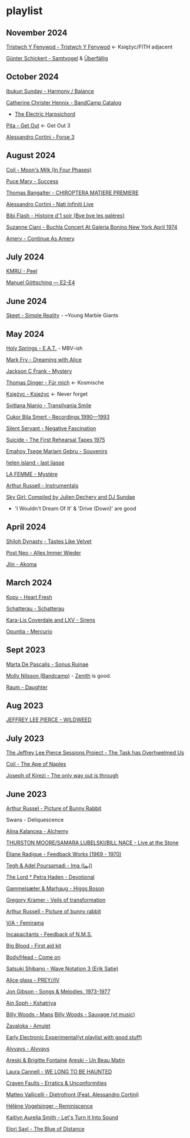 # playlist

## November 2024

[Tristwch Y Fenywod - Tristwch Y Fenywod](https://night-school.bandcamp.com/album/tristwch-y-fenywod) <- Ksi​ę​ż​yc/FITH adjacent

[Günter Schickert - Samtvogel](https://imprec.bandcamp.com/album/samtvogel) & [Überf​ä​llig](https://gnterschickert.bandcamp.com/album/berf-llig)

## October 2024

[Ibukun Sunday - Harmony / Balance](https://phantomlimblabel.bandcamp.com/album/harmony-balance)

[Catherine Christer Hennix - BandCamp Catalog](https://daily.bandcamp.com/lists/catherine-christer-hennix-album-guide)
* [The Electric Harpsichord](https://www.youtube.com/watch?v=VL9O27untYk)

[Pita - Get Out](https://pitaemego.bandcamp.com/album/get-out) <- Get Out 3

[Alessandro Cortini - Forse 3](https://cortini.bandcamp.com/album/forse-3)

## August 2024

[Coil - Moon's Milk (In Four Phases)](https://coilofficial.bandcamp.com/album/moons-milk-in-four-phases)

[Puce Mary - Success](https://puce-mary.bandcamp.com/album/success)

[Thomas Bangalter - CHIROPTERA MATIERE PREMIERE](https://www.youtube.com/watch?v=0srIRAx9bhk)

[Alessandro Cortini  - Nati Infiniti Live](https://www.youtube.com/watch?v=U9ERRV2SEj0&t=6s)

[Bibi Flash - Histoire d'1 soir (Bye bye les galères)](https://www.youtube.com/watch?v=I-980vITEtI&t=12s)

[Suzanne Ciani - Buchla Concert At Galeria Bonino New York April 1974](https://suzanneciani.bandcamp.com/album/buchla-concert-at-galeria-bonino-new-york-april-1974)

[Amery - Continue As Amery](https://monorailmusic.com/product/continue-as-amery/)

## July 2024

[KMRU - Peel](https://kmru.bandcamp.com/album/peel)

[Manuel Göttsching — E2-E4](https://www.youtube.com/watch?v=Vq-kovIr2BE)

## June 2024

[Skeet - Simple Reality](https://www.forcedexposure.com/Catalog/skeet-simple-reality-lp/EFFICIENT.038LP.html) - ~Young Marble Giants

## May 2024

[Holy Springs - E.A.T.](https://holysprings.bandcamp.com/album/e-a-t) - MBV-ish

[Mark Fry - Dreaming with Alice](https://merlinsnoserecords.bandcamp.com/album/dreaming-with-alice)

[Jackson C Frank - Mystery](https://open.spotify.com/album/0jrjBTmSRS2XblJ76CTxo4)

[Thomas Dinger - F​ü​r mich](https://thomasdinger.bandcamp.com/album/f-r-mich) <- Kosmische

[Ksi​ę​ż​yc - Księżyc](https://ksiezyc2.bandcamp.com/album/ksi-yc) <- Never forget

[Svitlana Nianio - Transilvania Smile](https://shukai.bandcamp.com/album/transilvania-smile-1994)

[Cukor Bila Smert - Recordings 1990​—​1993](https://shukai.bandcamp.com/album/recordings-1990-1993)

[Silent Servant - Negative Fascination](https://hospitalproductions.bandcamp.com/album/negative-fascination-expanded)

[Suicide - The First Rehearsal Tapes 1975](https://www.youtube.com/watch?v=GSaO5hJk450)

[Emahoy Tsege Mariam Gebru - Souvenirs](https://emahoytsegemariamgebru.bandcamp.com/album/souvenirs)

[helen island - last liasse](https://triggermoral.bandcamp.com/album/last-liasse)

[LA FEMME - Myst​è​re](https://lafemmeressort.bandcamp.com/album/myst-re)

[Arthur Russell - Instrumentals](https://arthurrussell.bandcamp.com/album/instrumentals)

[Sky Girl: Compiled by Julien Dechery and DJ Sundae](https://efficientspace.bandcamp.com/album/sky-girl-compiled-by-julien-dechery-and-dj-sundae)
* 'I Wouldn't Dream Of It' & 'Drive (Down)' are good

## April 2024

[Shiloh Dynasty - Tastes Like Velvet](https://www.youtube.com/watch?v=PO_nZOsXyvg)

[Post Neo - Alles Immer Wieder](https://postneo.bandcamp.com/album/alles-immer-wieder)

[Jlin - Akoma](https://jlin.bandcamp.com/album/akoma)

## March 2024
[Kopy - Heart Fresh](https://kopymusic.bandcamp.com/album/heart-fresh)

[Schatterau - Schatterau](https://schatterau.bandcamp.com/album/schatterau)

[Kara-Lis Coverdale and LXV - Sirens](https://www.anost.net/release/2706/kara-lis-coverdale-and-lxv%2fsirens)

[Opuntia - Mercurio](https://www.anost.net/release/00C4/opuntia%2fmercurio#ref=nl)

## Sept 2023

[Marta De Pascalis - Sonus Ruinae](https://maesia.bandcamp.com/album/sonus-ruinae)

[Molly Nilsson (Bandcamp)](https://mollynilsson.bandcamp.com/music) - [Zenith](https://mollynilsson.bandcamp.com/album/zenith) is good.

[Raum - Daughter](https://grouper.bandcamp.com/album/daughter)

## Aug 2023

[JEFFREY LEE PIERCE - WILDWEED](https://www.youtube.com/watch?v=YVtyfPwjGjY&t=6s)

## July 2023

[The Jeffrey Lee Pierce Sessions Project - The Task has Overhwelmed Us](https://glitterhouserecords.bandcamp.com/album/the-task-has-overwhelmed-us)

[Coil - The Ape of Naples](https://infinitefog.bandcamp.com/album/the-ape-of-naples)

[Joseph of Kirezi - The only way out is through](https://cful.bandcamp.com/album/joseph-of-kirezi-the-only-way-out-is-through-bleeding-jam-vol-1)

## June 2023

[Arthur Russel - Picture of Bunny Rabbit](https://arthurrussell.bandcamp.com/album/picture-of-bunny-rabbit)

Swans - Deliquescence

[Alina Kalancea - Alchemy](https://imprec.bandcamp.com/album/alchemy)

[THURSTON MOORE/SAMARA LUBELSKI/BILL NACE - Live at the Stone](https://decimus.bandcamp.com/album/live-at-the-stone)

[Éliane Radigue - Feedback Works (1969 - 1970)](https://elianeradigue.bandcamp.com/album/feedback-works-1969-1970)

[Tegh & Adel Poursamadi - Ima (ایما)](https://tegh.bandcamp.com/album/ima)

[The Lord † Petra Haden - Devotional](https://thelordsl.bandcamp.com/album/devotional)

[Gammelsæter & Marhaug - Higgs Boson](https://ideologicorgan.bandcamp.com/album/higgs-boson)

[Gregory Kramer - Veils of transformation](https://imprec.bandcamp.com/album/veils-of-transformation-1972-1980)

[Arthur Russell - Picture of bunny rabbit](https://arthurrussell.bandcamp.com/album/picture-of-bunny-rabbit)

[V/A - Femirama](https://munsterrecords.bandcamp.com/album/femirama)

[Incapacitants - Feedback of N.M.S.](https://urashima.bandcamp.com/album/feedback-of-n-m-s)

[Big Blood - First aid kit](https://dontrustheruin.bandcamp.com/album/first-aid-kit)

[Body/Head - Come on](https://threelobed.bandcamp.com/album/come-on)

[Satsuki Shibano - Wave Notation 3 (Erik Satie)](https://www.twoheadeddog.com/satsuki-shibano-wave-notation-3-erik-satie-1984-2lp/)

[Alice glass - PREY//IV](https://aliceglass.bandcamp.com/album/prey-iv)

[Jon Gibson - Songs & Melodies, 1973-1977](https://www.superiorviaduct.com/products/jon-gibson-songs-melodies-1973-1977-2xlp?variant=31309043892326)

[Ain Soph - Kshatriya](https://ainsophroma.bandcamp.com/album/kshatriya)

[Billy Woods - Maps](https://billywoods.bandcamp.com/album/maps)
[Billy Woods - Sauvage (yt music)](https://www.youtube.com/watch?v=h9AfzHPYJk8&list=OLAK5uy_lcjCRO1kX9JNoalf6aAF8GytczC70-pZ4&index=8)

[Zavaloka - Amulet](https://zavoloka.bandcamp.com/album/amulet)

[Early Electronic Experimental(yt playlist with good stuff)](https://www.youtube.com/watch?v=kTl6geIBG9M)

[Alvvays - Alvvays](https://alvvays.bandcamp.com/album/alvvays)

[Areski & Brigitte Fontaine](https://bygrecords.bandcamp.com/album/lincendie)
[Areski - Un Beau Matin](https://soufflecontinurecords.bandcamp.com/album/un-beau-matin)

[Laura Cannell - WE LONG TO BE HAUNTED](https://brawlrecords.bandcamp.com/album/we-long-to-be-haunted)

[Craven Faults - Erratics & Unconformities](https://cravenfaults.bandcamp.com/album/erratics-unconformities)

[Matteo Vallicelli - Dietrofront (Feat. Alessandro Cortini)](https://matteovallicelli.bandcamp.com/track/dietrofront-feat-alessandro-cortini)

[Hélène Vogelsinger - Reminiscence](https://helenevogelsinger.bandcamp.com/album/reminiscence)

[Kaitlyn Aurelia Smith - Let's Turn It Into Sound](https://kaitlynaureliasmith.bandcamp.com/album/lets-turn-it-into-sound)

[Elori Saxl - The Blue of Distance](https://elorisaxl.bandcamp.com/album/the-blue-of-distance)


